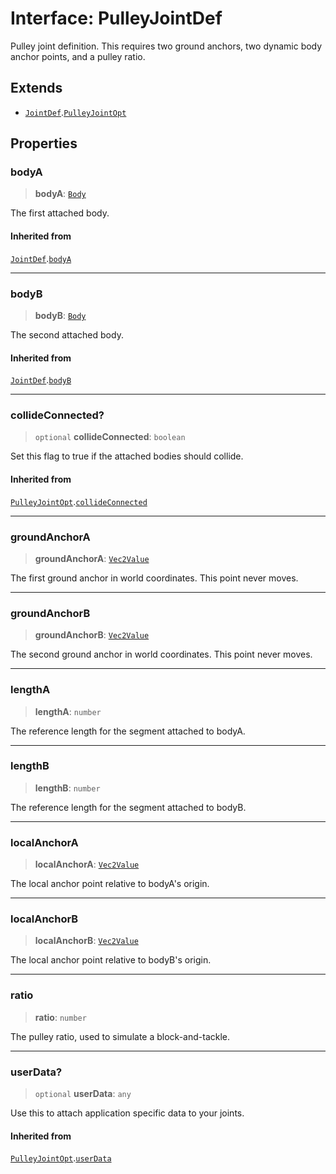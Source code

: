 # Interface: PulleyJointDef

Pulley joint definition. This requires two ground anchors, two dynamic body
anchor points, and a pulley ratio.

## Extends

- [`JointDef`](JointDef).[`PulleyJointOpt`](PulleyJointOpt)

## Properties

### bodyA

> **bodyA**: [`Body`](../classes/Body)

The first attached body.

#### Inherited from

[`JointDef`](JointDef).[`bodyA`](JointDef#bodya)

***

### bodyB

> **bodyB**: [`Body`](../classes/Body)

The second attached body.

#### Inherited from

[`JointDef`](JointDef).[`bodyB`](JointDef#bodyb)

***

### collideConnected?

> `optional` **collideConnected**: `boolean`

Set this flag to true if the attached bodies
should collide.

#### Inherited from

[`PulleyJointOpt`](PulleyJointOpt).[`collideConnected`](PulleyJointOpt#collideconnected)

***

### groundAnchorA

> **groundAnchorA**: [`Vec2Value`](Vec2Value)

The first ground anchor in world coordinates. This point never moves.

***

### groundAnchorB

> **groundAnchorB**: [`Vec2Value`](Vec2Value)

The second ground anchor in world coordinates. This point never moves.

***

### lengthA

> **lengthA**: `number`

The reference length for the segment attached to bodyA.

***

### lengthB

> **lengthB**: `number`

The reference length for the segment attached to bodyB.

***

### localAnchorA

> **localAnchorA**: [`Vec2Value`](Vec2Value)

The local anchor point relative to bodyA's origin.

***

### localAnchorB

> **localAnchorB**: [`Vec2Value`](Vec2Value)

The local anchor point relative to bodyB's origin.

***

### ratio

> **ratio**: `number`

The pulley ratio, used to simulate a block-and-tackle.

***

### userData?

> `optional` **userData**: `any`

Use this to attach application specific data to your joints.

#### Inherited from

[`PulleyJointOpt`](PulleyJointOpt).[`userData`](PulleyJointOpt#userdata)
